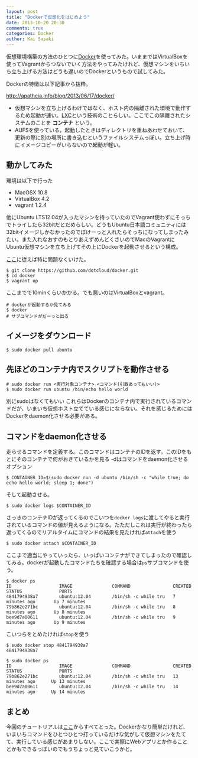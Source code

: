 ```yaml
---
layout: post
title: "Dockerで仮想化をはじめよう"
date: 2013-10-20 20:30
comments: true
categories: Docker
author: Kai Sasaki
---
```


仮想環境構築の方法のひとつに[Docker](http://www.docker.io/)を使ってみた。いままではVirtualBoxを使ってVagrantからつないでいく方法をやってみたけれど、仮想マシンをいちいち立ち上げる方法はどうも遅いのでDockerというもので試してみた。

Dockerの特徴は以下記事から抜粋。

http://apatheia.info/blog/2013/06/17/docker/

* 仮想マシンを立ち上げるわけではなく、ホスト内の隔離された環境で動作するため起動が速い。[LXC](http://linuxcontainers.org/)という技術のことらしい。ここでこの隔離されたシステムのことを **コンテナ** という。
* AUFSを使っている。起動したときはディレクトリを重ねあわせておいて、更新の際に別の場所に書き込むというファイルシステムっぽい。立ち上げ時にイメージコピーがいらないので起動が軽い。

## 動かしてみた

環境は以下で行った

* MacOSX 10.8
* VirtualBox 4.2
* vagrant 1.2.4

他にUbuntu LTS12.04が入ったマシンを持っていたのでVagrant使わずにそっちでトライしたら32bitだとだめらしい。どうもUbuntu日本語コミュニティには32bitイメージしかなかったのでぼけーっと入れたらそっちになってしまったみたい。また入れなおすのもとりあえずめんどくさいのでMacのVagrantにUbuntu仮想マシンを立ち上げてその上にDockerを起動させるという構成。

[ここ](http://docs.docker.io/en/latest/installation/vagrant/)に従えば特に問題なくいけた。

```
$ git clone https://github.com/dotcloud/docker.git
$ cd docker
$ vagrant up
```

ここまでで10minくらいかかる。でも悪いのはVirtualBoxとvagrant。

```
# dockerが起動するか見てみる
$ docker
# サブコマンドがだーっと出る
```

## イメージをダウンロード

```
$ sudo docker pull ubuntu
```

## 先ほどのコンテナ内でスクリプトを動作させる

```
# sudo docker run <実行対象コンテナ> <コマンド(引数あってもいい)>
$ sudo docker run ubuntu /bin/echo hello world
```

別にsudoはなくてもいい
これらはDockerのコンテナ内で実行されているコマンドだが、いまいち仮想ホスト立てている感じにならない。それを感じるためにはDockerをdaemon化させる必要がある。

## コマンドをdaemon化させる

走らせるコマンドを定義する。このコマンドはコンテナのIDを返す。このIDをもとにそのコンテナで何がおきているかを見る
-dはコマンドをdaemon化させるオプション

```
$ CONTAINER_ID=$(sudo docker run -d ubuntu /bin/sh -c "while true; do echo hello world; sleep 1; done")
```

そして起動させる。

```
$ sudo docker logs $CONTAINER_ID
```

さっきのコンテナIDが返ってくるのでこいつを`docker logs`に渡してやると実行されているコマンドの値が見えるようになる。たただしこれは実行が終わったら返ってくるのでリアルタイムにコマンドの結果を見たければ`attach`を使う

```
$ sudo docker attach $CONTAINER_ID
```

ここまで適当にやっていったら、いっぱいコンテナができてしまったので確認してみる。dockerが起動したコマンドたちを確認する場合は`ps`サブコマンドを使う。

```
$ docker ps
ID                  IMAGE               COMMAND                CREATED             STATUS              PORTS
4841794938a7        ubuntu:12.04        /bin/sh -c while tru   7 minutes ago       Up 7 minutes            
79b862e271bc        ubuntu:12.04        /bin/sh -c while tru   8 minutes ago       Up 8 minutes                  
bee9d7a00611        ubuntu:12.04        /bin/sh -c while tru   9 minutes ago       Up 9 minutes           
```

こいつらをとめたければ`stop`を使う

```
$ sudo docker stop 4841794938a7 
4841794938a7 

$ sudo docker ps
ID                  IMAGE               COMMAND                CREATED             STATUS              PORTS
79b862e271bc        ubuntu:12.04        /bin/sh -c while tru   13 minutes ago      Up 13 minutes             
bee9d7a00611        ubuntu:12.04        /bin/sh -c while tru   14 minutes ago      Up 14 minutes                    
```

## まとめ

今回のチュートリアルは[ここ](http://docs.docker.io/en/latest/examples/hello_world/#running-examples)からすべてとった。Dockerかなり簡単だけれど、いまいちコマンドをひとつひとつ打っているだけな気がして仮想マシンをたてて、実行している感じがあまりしない。ここで実際にWebアプリとか作ることとかもできるっぽいのでもうちょっと見ていこうかと。









